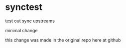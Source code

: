 # synctest
test out sync upstreams

minimal change

this change was made in the original repo here at github


